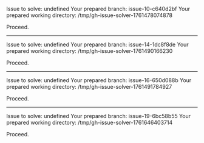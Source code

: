 Issue to solve: undefined
Your prepared branch: issue-10-c640d2bf
Your prepared working directory: /tmp/gh-issue-solver-1761478074878

Proceed.

---

Issue to solve: undefined
Your prepared branch: issue-14-1dc8f8de
Your prepared working directory: /tmp/gh-issue-solver-1761490166230

Proceed.

---

Issue to solve: undefined
Your prepared branch: issue-16-650d088b
Your prepared working directory: /tmp/gh-issue-solver-1761491784927

Proceed.

---

Issue to solve: undefined
Your prepared branch: issue-19-6bc58b55
Your prepared working directory: /tmp/gh-issue-solver-1761646403714

Proceed.
